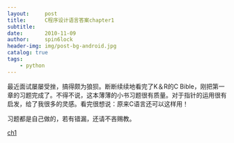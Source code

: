 ```yaml
---
layout:     post
title:      C程序设计语言答案chapter1
subtitle:   
date:       2010-11-09
author:     spin6lock
header-img: img/post-bg-android.jpg
catalog: true
tags:
    - python
---
```

最近面试屡屡受挫，搞得颇为狼狈。断断续续地看完了K＆R的C Bible，刚把第一章的习题完成了。不得不说，这本薄薄的小书习题很有质量。对于指针的运用很有启发，给了我很多的灵感。看完很想说：原来C语言还可以这样用！

习题都是自己做的，若有错漏，还请不吝赐教。

[ch1](http://files.cnblogs.com/Lifehacker/ch1.7z)
